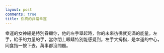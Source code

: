 ```yaml
---
layout: post
comments: true
title: 你真的非常幸運
---
```


幸運的女神總是特別眷顧你，他的左手舉起時，你的未來彷彿就充滿的能量。左手，給予的力量的手，當你閉上眼睛特別能感覺到。左手大拇指，是幸運的中心，同食指一按下去，萬事都沒問題。

